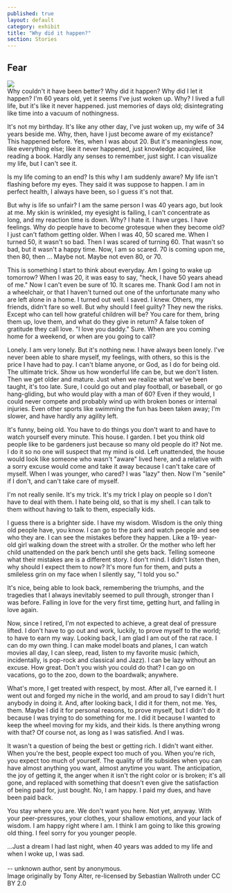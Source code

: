 ```yaml
---
published: true
layout: default
category: exhibit
title: "Why did it happen?"
section: Stories
---
```


## Fear

<img src="http://upload.wikimedia.org/wikipedia/commons/thumb/b/b1/Embarrassed_Father_-_Vintage_family_Photo.jpg/417px-Embarrassed_Father_-_Vintage_family_Photo.jpg" >
<br>
Why couldn't it have been better?  Why did it happen?  Why did I let it happen?
I'm 60 years old, yet it seems I've just woken up.  Why?  I lived a full life,
but it's like it never happened.  just memories of days old; disintegrating
like time into a vacuum of nothingness.

It's not my birthday.  It's like any other day, I've just woken up, my wife of
34 years beside me.  Why, then, have I just become aware of my existance?  This
happened before.  Yes, when I was about 20.  But it's meaningless now, like
everything else; like it never happened, just knowledge acquired, like reading
a book.  Hardly any senses to remember, just sight.  I can visualize my life,
but I can't see it.

Is my life coming to an end?  Is this why I am suddenly aware?	My life isn't
flashing before my eyes.  They said it was suppose to happen.  I am in perfect
health, I always have been, so I guess it's not that.

But why is life so unfair?  I am the same person I was 40 years ago, but look
at me.	My skin is wrinkled, my eyesight is failing, I can't concentrate as
long, and my reaction time is down.  Why?  I hate it.  I have urges.  I have
feelings.  Why do people have to become grotesque when they become old?  I just
can't fathom getting older.  When I was 40, 50 scared me.  When I turned 50, it
wasn't so bad.  Then I was scared of turning 60.  That wasn't so bad, but it
wasn't a happy time.  Now, I am so scared.  70 is coming upon me, then 80, then
...  Maybe not.  Maybe not even 80, or 70.

This is something I start to think about everyday.  Am I going to wake up
tomorrow?  When I was 20, it was easy to say, "heck, I have 50 years ahead of
me." Now I can't even be sure of 10.  It scares me.  Thank God I am not in a
wheelchair, or that I haven't turned out one of the unfortunate many who are
left alone in a home.  I turned out well.  I saved.  I knew.  Others, my
friends, didn't fare so well.  But why should I feel guilty?  They new the
risks.	Except who can tell how grateful children will be?  You care for them,
bring them up, love them, and what do they give in return?  A false token of
gratitude they call love.  "I love you daddy." Sure.  When are you coming home
for a weekend, or when are you going to call?

Lonely.  I am very lonely.  But it's nothing new.  I have always been lonely.
I've never been able to share myself, my feelings, with others, so this is the
price I have had to pay.  I can't blame anyone, or God, as I do for being old.
The ultimate trick.  Show us how wonderful life can be, but we don't listen.
Then we get older and mature.  Just when we realize what we've been taught,
it's too late.  Sure, I could go out and play football, or baseball, or go
hang-gliding, but who would play with a man of 60?  Even if they would, I could
never compete and probably wind up with broken bones or internal injuries.
Even other sports like swimming the fun has been taken away; I'm slower, and
have hardly any agility left.

It's funny, being old.  You have to do things you don't want to and have to
watch yourself every minute.  This house.  I garden.  I bet you think old
people like to be gardeners just because so many old people do it?  Not me.  I
do it so no one will suspect that my mind is old.  Left unattended, the house
would look like someone who wasn't "aware" lived here, and a relative with a
sorry excuse would come and take it away because I can't take care of myself.
When I was younger, who cared?	I was "lazy" then.  Now I'm "senile" if I
don't, and can't take care of myself.

I'm not really senile.  It's my trick.  It's my trick I play on people so I
don't have to deal with them.  I hate being old, so that is my shell.  I can
talk to them without having to talk to them, especially kids.

I guess there is a brighter side.  I have my wisdom.  Wisdom is the only thing
old people have, you know.  I can go to the park and watch people and see who
they are.  I can see the mistakes before they happen.  Like a 19- year-old girl
walking down the street with a stroller.  Or the mother who left her child
unattended on the park bench until she gets back.  Telling someone what their
mistakes are is a different story.  I don't mind.  I didn't listen then, why
should I expect them to now?  It's more fun for them, and puts a smileless grin
on my face when I silently say, "I told you so."

It's nice, being able to look back, remembering the triumphs, and the tragedies
that I always inevitably seemed to pull through, stronger than I was before.
Falling in love for the very first time, getting hurt, and falling in love
again.

Now, since I retired, I'm not expected to achieve, a great deal of pressure
lifted.  I don't have to go out and work, luckily, to prove myself to the
world; to have to earn my way.	Looking back, I am glad I am out of the rat
race.  I can do my own thing.  I can make model boats and planes, I can watch
movies all day, I can sleep, read, listen to my favorite music (which,
incidentally, is pop-rock and classical and Jazz).  I can be lazy without an
excuse.  How great.  Don't you wish you could do that?  I can go on vacations,
go to the zoo, down to the boardwalk; anywhere.

What's more, I get treated with respect, by most.  After all, I've earned it.
I went out and forged my niche in the world, and am proud to say I didn't hurt
anybody in doing it.  And, after looking back, I did it for them, not me.  Yes,
them.  Maybe I did it for personal reasons, to prove myself, but I didn't do it
because I was trying to do something for me.  I did it because I wanted to keep
the wheel moving for my kids, and their kids.  Is there anything wrong with
that?  Of course not, as long as I was satisfied.  And I was.

It wasn't a question of being the best or getting rich.  I didn't want either.
When you're the best, people expect too much of you.  When you're rich, you
expect too much of yourself.  The quality of life subsides when you can have
almost anything you want, almost anytime you want.  The anticipation, the joy
of getting it, the anger when it isn't the right color or is broken; it's all
gone, and replaced with something that doesn't even give the satisfaction of
being paid for, just bought.  No, I am happy.  I paid my dues, and have been
paid back.

You stay where you are.  We don't want you here.  Not yet, anyway.  With your
peer-pressures, your clothes, your shallow emotions, and your lack of wisdom.
I am happy right where I am.  I think I am going to like this growing old
thing.	I feel sorry for you younger people.

...Just a dream I had last night, when 40 years was added to my life and when I
woke up, I was sad.
<br><br>
-- unknown author, sent by anonymous.
<br>
Image originally by Tony Alter, re-licensed by Sebastian Wallroth under CC BY 2.0